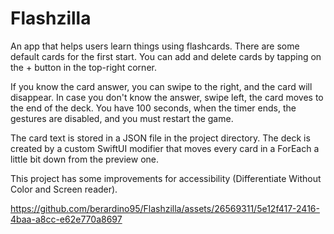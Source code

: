 # Flashzilla
An app that helps users learn things using flashcards. There are some default cards for the first start.
You can add and delete cards by tapping on the + button in the top-right corner.

If you know the card answer, you can swipe to the right, and the card will disappear. In case you don't know the answer, swipe left, the card moves to the end of the deck. You have 100 seconds, when the timer ends, the gestures are disabled, and you must restart the game. 

The card text is stored in a JSON file in the project directory.
The deck is created by a custom SwiftUI modifier that moves every card in a ForEach a little bit down from the preview one.

This project has some improvements for accessibility (Differentiate Without Color and Screen reader).

https://github.com/berardino95/Flashzilla/assets/26569311/5e12f417-2416-4baa-a8cc-e62e770a8697

